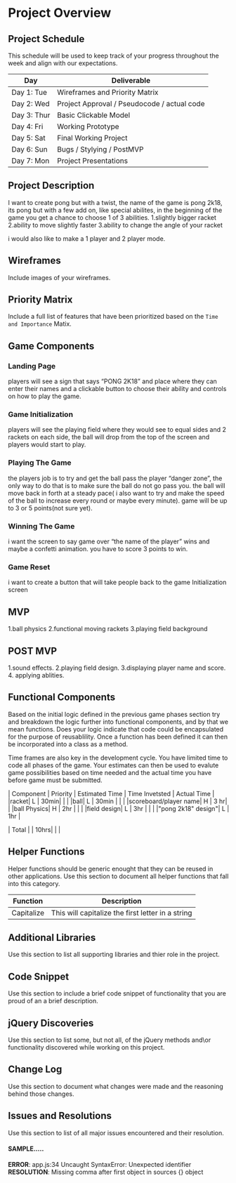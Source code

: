 # Project Overview

## Project Schedule

This schedule will be used to keep track of your progress throughout the week and align with our expectations.  

|  Day | Deliverable | 
|---|---| 
|Day 1: Tue| Wireframes and Priority Matrix|
|Day 2: Wed| Project Approval /  Pseudocode / actual code|
|Day 3: Thur| Basic Clickable Model |
|Day 4: Fri| Working Prototype |
|Day 5: Sat| Final Working Project |
|Day 6: Sun| Bugs / Stylying / PostMVP |
|Day 7: Mon| Project Presentations |


## Project Description

I want to create pong but with a twist,  the name of the game is pong 2k18, its pong but with a few add on, like special abilites, in the beginning of the game you get a chance to choose 1 of 3 abilities. 
1.slightly bigger racket
2.ability to move slightly faster
3.ability to change the angle of your racket

i would also like to make a 1 player and 2 player mode.


## Wireframes

Include images of your wireframes. 

## Priority Matrix

Include a full list of features that have been prioritized based on the `Time and Importance` Matix.  

## Game Components

### Landing Page
players will see a sign that says “PONG 2K18” and  place where they can enter their names and a clickable button to choose their ability and controls on how to play the game.

### Game Initialization
players will see the playing field where they would see to equal sides and 2 rackets on each side, the ball will drop from the top of the screen and players would start to play.


### Playing The Game
the players job is to try and get the ball pass the player “danger zone”, the only way to do that is to make sure the ball do not go pass you. the ball will move back in forth at a steady pace( i also want to try and make the speed of the ball to increase every round or maybe every minute). game will be up to 3 or 5 points(not sure yet).


### Winning The Game
i want the screen to say game over “the name of the player” wins and maybe a confetti animation. you have to score 3 points to win.

### Game Reset
i want to create a button that will take people back to the game Initialization screen

## MVP 

1.ball physics
2.functional moving rackets 
3.playing field background

## POST MVP
1.sound effects.
2.playing field design.
3.displaying player name and score.
4. applying ablities.

## Functional Components

Based on the initial logic defined in the previous game phases section try and breakdown the logic further into functional components, and by that we mean functions.  Does your logic indicate that code could be encapsulated for the purpose of reusablility.  Once a function has been defined it can then be incorporated into a class as a method. 

Time frames are also key in the development cycle.  You have limited time to code all phases of the game.  Your estimates can then be used to evalute game possibilities based on time needed and the actual time you have before game must be submitted. 

| Component | Priority | Estimated Time | Time Invetsted | Actual Time |
|racket| L | 30min| | |
|ball| L | 30min | | |
|scoreboard/player name| H | 3 hr| |
|ball Physics| H | 2hr | | |
|field design| L | 3hr | | |
|"pong 2k18" design"| L | 1hr |

| Total |  | 10hrs|  |  |

## Helper Functions
Helper functions should be generic enought that they can be reused in other applications. Use this section to document all helper functions that fall into this category.

| Function | Description | 
| --- | :---: |  
| Capitalize | This will capitalize the first letter in a string | 

## Additional Libraries
 Use this section to list all supporting libraries and thier role in the project. 

## Code Snippet

Use this section to include a brief code snippet of functionality that you are proud of an a brief description.  

## jQuery Discoveries
 Use this section to list some, but not all, of the jQuery methods and\or functionality discovered while working on this project.

## Change Log
 Use this section to document what changes were made and the reasoning behind those changes.  

## Issues and Resolutions
 Use this section to list of all major issues encountered and their resolution.

#### SAMPLE.....
**ERROR**: app.js:34 Uncaught SyntaxError: Unexpected identifier                                
**RESOLUTION**: Missing comma after first object in sources {} object
